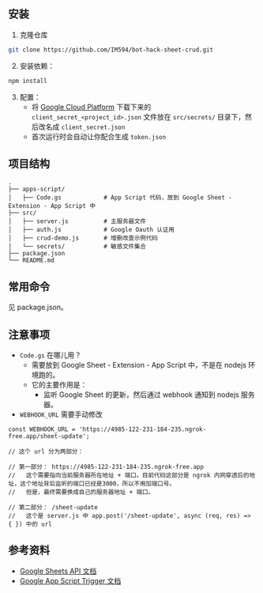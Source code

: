 ## 安装

1. 克隆仓库

```bash
git clone https://github.com/IM594/bot-hack-sheet-crud.git
```

2. 安装依赖：

```bash
npm install
```

3. 配置：
   - 将 [Google Cloud Platform](https://console.cloud.google.com/apis/credentials/oauthclient/117427074209-4gpnpl3a3agqmjnuf9hoeu2roh04ugq8.apps.googleusercontent.com?authuser=0&invt=AbmXSg&project=bot-hack-query) 下载下来的 `client_secret_<project_id>.json` 文件放在 `src/secrets/` 目录下，然后改名成 `client_secret.json`
   - 首次运行时会自动让你配合生成 `token.json`

## 项目结构

```
.
├── apps-script/
│   ├── Code.gs            # App Script 代码，放到 Google Sheet - Extension - App Script 中
├── src/
│   ├── server.js          # 主服务器文件
│   ├── auth.js            # Google Oauth 认证用
│   ├── crud-demo.js       # 增删改查示例代码
│   └── secrets/           # 敏感文件集合
├── package.json
└── README.md
```

## 常用命令

见 package.json。

## 注意事项

- `Code.gs` 在哪儿用？
  - 需要放到 Google Sheet - Extension - App Script 中，不是在 nodejs 环境跑的。
  - 它的主要作用是：
    - 监听 Google Sheet 的更新，然后通过 webhook 通知到 nodejs 服务器。
- `WEBHOOK_URL` 需要手动修改

```
const WEBHOOK_URL = 'https://4985-122-231-184-235.ngrok-free.app/sheet-update';

// 这个 url 分为两部分：

// 第一部分： https://4985-122-231-184-235.ngrok-free.app
//   这个需要指向当前服务器所在地址 + 端口。目前代码这部分是 ngrok 内网穿透后的地址，这个地址背后监听的端口已经是3000，所以不用加端口号。
//   但是，最终需要换成自己的服务器地址 + 端口。

// 第二部分： /sheet-update
//   这个是 server.js 中 app.post('/sheet-update', async (req, res) => { }) 中的 url
```

## 参考资料

- [Google Sheets API 文档](https://developers.google.com/sheets/api/guides/concepts)
- [Google App Script Trigger 文档](https://developers.google.com/apps-script/guides/triggers?hl=zh-cn)
